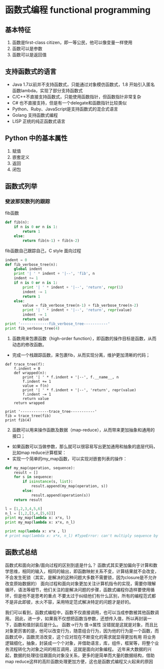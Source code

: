 # 函数式编程 functional programming

## 基本特征
 1. 函数是first-class citizen，即一等公民，他可以像变量一样使用
 2. 函数可以是参数
 3. 函数可以是返回值

## 支持函数式的语言
 * Java 1.7以前并不支持函数式，只能通过对象模仿函数式，1.8 开始引入匿名函数lambda，实现了部分支持函数式
 * C/C++不直接支持函数式，只能使用函数指针，但函数指针非常复杂
 * C# 也不直接支持，但是有一个delegate和函数指针比较类似
 * Python、Ruby、JavaScript是支持函数式的混合式语言
 * Golang 支持函数式编程
 * LISP 正统的纯正函数式语言

## Python 中的基本属性
 1. 赋值
 2. 嵌套定义
 3. 返回
 4. 闭包

## 函数式列举
### 斐波那契数列的跟踪
fib函数
```Python
def fib(n):
    if n is 0 or n is 1:
        return 1
    else:
        return fib(n-1) + fib(n-2)
```
fib函数自己跟踪自己，C style 面向过程
```Python
indent = 0
def fib_verbose_tree(n):
    global indent 
    print '| ' * indent + '|--', 'fib', n
    indent += 1
    if n is 0 or n is 1:
        print '| ' * indent + '|--', 'return', repr(1)
        indent -= 1
        return 1
    else:
        value = fib_verbose_tree(n-1) + fib_verbose_tree(n-2)
        print '| ' * indent + '|--', 'return', repr(value)
        indent -= 1
        return value
print '-------------fib_verbose_tree-----------'
print fib_verbose_tree(4)
```
 1. 函数用来包裹函数（high-order function），即函数的操作目标是函数，从而动态的修改函数。
  * 完成一个栈跟踪函数，来包裹fib，从而实现分离，维护更加清晰的代码；
```
def trace_tree(f):
    f.indent = 0
    def wrapped(n):
        print '| ' * f.indent + '|--', f.__name__, n
        f.indent += 1
        value = f(n)
        print '| ' * f.indent + '|--', 'return', repr(value)
        f.indent -= 1
        return value
    return wrapped

print '-------------trace_tree-----------'
fib = trace_tree(fib)
print fib(4)
```
 2. 函数可以用来操作函数及数据（map-reduce），从而带来更加抽象和通用的接口；
  * 如果函数可以当做参数，那么就可以很容易写出更加通用和抽象的底层代码，比如map reduce计算框架：
  * 实现一个简单的my_map函数，可以实现对嵌套列表的操作：
```Python
def my_map(operation, sequence):
    result = []
    for s in sequence:
        if isinstance(s, list):
            result.append(my_map(operation, s))
        else:
            result.append(operation(s))
    return result

l = [1,2,3,4,5,6]
n_l = [1,2,[3,4,[5,6]]]
print my_map(lambda x: x*x, l)
print my_map(lambda x: x*x, n_l)

print map(lambda x: x*x , l)
# print map(lambda x: x*x, n_l) #TypeError: can't multiply sequence by non-int of type 'list'
```
## 函数式总结
函数式和面向对象/面向过程的区别到底是什么？
函数式其实更加偏向于计算和数学思维，相同的输入，相同的输出，即函数映射关系不变，计算结果就不会改变，不会发生死锁（其实，是解决的这种问题大多数不需要锁，因为closure是不允许改变原始数据的）
面向过程和面向对象更加关注计算机指令的实现，需要你理解循环，语法等细节，他们关注的是解决问题的步骤，函数式编程你造样要使用循环，但是他不是思考的重点
不要太过于纠结他们有什么区别，所有的编程范式都不是非此即彼，水火不容，采用特定范式解决特定的问题才是好的。

我们可以看到，函数式编程中，函数不仅直接调用，也可以当成参数被其他函数调用。 因此，进一步，如果我不仅想把函数当参数，还想传入值，所以再封装一下，函数和值封装后是什么。
函数->行为
值->属性
没错就是这就是对象，而且比对象更厉害的是，他可以改变行为，随意组合行为，因为他的行为是一个函数，而函数式中，函数灵活改变，这个应对现在不断变化的需求就显得更加有用
将业务逻辑细化，抽象，封装成一个个对象，并借助语言，库，组件，框架等，将整个业务流程转化为对象之间的相互调用，这就是面向对象编程。
近年来大数据的兴起，数据的处理往往跟面向对象没关系，更多的是简单而大量的数据结构，借助map reduce这样的高阶函数处理更加方便，这也是函数式编程又火起来的原因